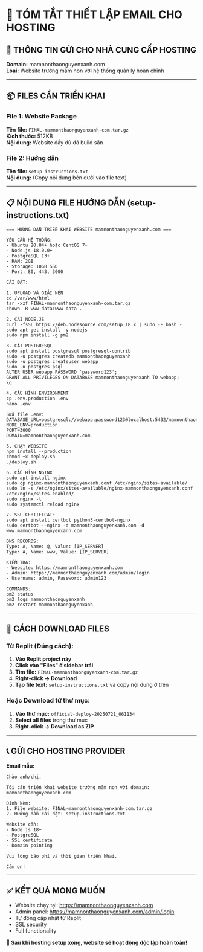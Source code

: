 # 📧 TÓM TẮT THIẾT LẬP EMAIL CHO HOSTING

## 🎯 THÔNG TIN GỬI CHO NHÀ CUNG CẤP HOSTING

**Domain:** mamnonthaonguyenxanh.com  
**Loại:** Website trường mầm non với hệ thống quản lý hoàn chỉnh

---

## 📦 FILES CẦN TRIỂN KHAI

### File 1: Website Package
**Tên file:** `FINAL-mamnonthaonguyenxanh-com.tar.gz`  
**Kích thước:** 512KB  
**Nội dung:** Website đầy đủ đã build sẵn

### File 2: Hướng dẫn
**Tên file:** `setup-instructions.txt`  
**Nội dung:** (Copy nội dung bên dưới vào file text)

---

## 📋 NỘI DUNG FILE HƯỚNG DẪN (setup-instructions.txt)

```
=== HƯỚNG DẪN TRIỂN KHAI WEBSITE mamnonthaonguyenxanh.com ===

YÊU CẦU HỆ THỐNG:
- Ubuntu 20.04+ hoặc CentOS 7+
- Node.js 18.0.0+
- PostgreSQL 13+
- RAM: 2GB
- Storage: 10GB SSD
- Port: 80, 443, 3000

CÀI ĐẶT:

1. UPLOAD VÀ GIẢI NÉN
cd /var/www/html
tar -xzf FINAL-mamnonthaonguyenxanh-com.tar.gz
chown -R www-data:www-data .

2. CÀI NODE.JS
curl -fsSL https://deb.nodesource.com/setup_18.x | sudo -E bash -
sudo apt-get install -y nodejs
sudo npm install -g pm2

3. CÀI POSTGRESQL
sudo apt install postgresql postgresql-contrib
sudo -u postgres createdb mamnonthaonguyenxanh
sudo -u postgres createuser webapp
sudo -u postgres psql
ALTER USER webapp PASSWORD 'password123';
GRANT ALL PRIVILEGES ON DATABASE mamnonthaonguyenxanh TO webapp;
\q

4. CẤU HÌNH ENVIRONMENT
cp .env.production .env
nano .env

Sửa file .env:
DATABASE_URL=postgresql://webapp:password123@localhost:5432/mamnonthaonguyenxanh
NODE_ENV=production
PORT=3000
DOMAIN=mamnonthaonguyenxanh.com

5. CHẠY WEBSITE
npm install --production
chmod +x deploy.sh
./deploy.sh

6. CẤU HÌNH NGINX
sudo apt install nginx
sudo cp nginx-mamnonthaonguyenxanh.conf /etc/nginx/sites-available/
sudo ln -s /etc/nginx/sites-available/nginx-mamnonthaonguyenxanh.conf /etc/nginx/sites-enabled/
sudo nginx -t
sudo systemctl reload nginx

7. SSL CERTIFICATE
sudo apt install certbot python3-certbot-nginx
sudo certbot --nginx -d mamnonthaonguyenxanh.com -d www.mamnonthaonguyenxanh.com

DNS RECORDS:
Type: A, Name: @, Value: [IP_SERVER]
Type: A, Name: www, Value: [IP_SERVER]

KIỂM TRA:
- Website: https://mamnonthaonguyenxanh.com
- Admin: https://mamnonthaonguyenxanh.com/admin/login
- Username: admin, Password: admin123

COMMANDS:
pm2 status
pm2 logs mamnonthaonguyenxanh
pm2 restart mamnonthaonguyenxanh

```

---

## 🔄 CÁCH DOWNLOAD FILES

### Từ Replit (Đúng cách):

1. **Vào Replit project này**
2. **Click vào "Files" ở sidebar trái**  
3. **Tìm file:** `FINAL-mamnonthaonguyenxanh-com.tar.gz`
4. **Right-click → Download**
5. **Tạo file text:** `setup-instructions.txt` và copy nội dung ở trên

### Hoặc Download từ thư mục:

1. **Vào thư mục:** `official-deploy-20250721_061134`
2. **Select all files** trong thư mục
3. **Right-click → Download as ZIP**

---

## 📞 GỬI CHO HOSTING PROVIDER

**Email mẫu:**

```
Chào anh/chị,

Tôi cần triển khai website trường mầm non với domain: mamnonthaonguyenxanh.com

Đính kèm:
1. File website: FINAL-mamnonthaonguyenxanh-com.tar.gz
2. Hướng dẫn cài đặt: setup-instructions.txt

Website cần:
- Node.js 18+
- PostgreSQL 
- SSL certificate
- Domain pointing

Vui lòng báo phí và thời gian triển khai.

Cảm ơn!
```

---

## ✅ KẾT QUẢ MONG MUỐN

- Website chạy tại: https://mamnonthaonguyenxanh.com
- Admin panel: https://mamnonthaonguyenxanh.com/admin/login  
- Tự động cập nhật từ Replit
- SSL security
- Full functionality

**🎯 Sau khi hosting setup xong, website sẽ hoạt động độc lập hoàn toàn!**